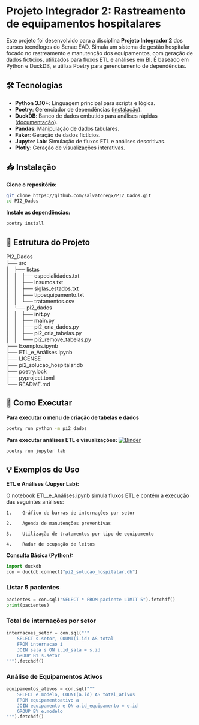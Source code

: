 # Projeto Integrador 2: Rastreamento de equipamentos hospitalares

Este projeto foi desenvolvido para a disciplina **Projeto Integrador 2** dos cursos tecnólogos do Senac EAD. Simula um sistema de gestão hospitalar focado no rastreamento e manutenção dos equipamentos, com geração de dados fictícios, utilizados para fluxos ETL e análises em BI. É baseado em Python e DuckDB, e utiliza Poetry para gerenciamento de dependências.

## 🛠️ Tecnologias

- **Python 3.10+**: Linguagem principal para scripts e lógica.
- **Poetry**: Gerenciador de dependências ([instalação](https://python-poetry.org/docs/)).
- **DuckDB**: Banco de dados embutido para análises rápidas ([documentação](https://duckdb.org/docs/stable/)).
- **Pandas**: Manipulação de dados tabulares.
- **Faker**: Geração de dados fictícios.
- **Jupyter Lab**: Simulação de fluxos ETL e análises descritivas.
- **Plotly**: Geração de visualizações interativas.

## 📥 Instalação

**Clone o repositório:**
```bash
git clone https://github.com/salvatoregx/PI2_Dados.git
cd PI2_Dados
```

**Instale as dependências:**
```bash
poetry install
```

## 📁 Estrutura do Projeto

PI2_Dados \
├── src \
│   ├── listas \
│   │   ├── especialidades.txt \
│   │   ├── insumos.txt \
│   │   ├── siglas_estados.txt \
│   │   ├── tipoequipamento.txt \
│   │   └── tratamentos.csv \
│   └── pi2_dados \
│   │   ├── __init__.py \
│   │   ├── __main__.py \
│   │   ├── pi2_cria_dados.py \
│   │   ├── pi2_cria_tabelas.py \
│   │   └── pi2_remove_tabelas.py \
├── Exemplos.ipynb \
├── ETL_e_Análises.ipynb \
├── LICENSE \
├── pi2_solucao_hospitalar.db \
├── poetry.lock \
├── pyproject.toml \
└── README.md


## 🚀 Como Executar

**Para executar o menu de criação de tabelas e dados**
```bash
poetry run python -m pi2_dados
```

**Para executar análises ETL e visualizações:**
[![Binder](https://mybinder.org/badge_logo.svg)](https://mybinder.org/v2/gh/salvatoregx/PI2_Dados/HEAD?urlpath=%2Fdoc%2Ftree%2FETL_e_An%C3%A1lises.ipynb)
```bash
poetry run jupyter lab
```

## 💡 Exemplos de Uso

**ETL e Análises (Jupyer Lab):**

O notebook ETL_e_Análises.ipynb simula fluxos ETL e contém a execução das seguintes análises:

    1.    Gráfico de barras de internações por setor
    
    2.    Agenda de manutenções preventivas
    
    3.    Utilização de tratamentos por tipo de equipamento
    
    4.    Radar de ocupação de leitos
    

**Consulta Básica (Python):**
```python
import duckdb
con = duckdb.connect("pi2_solucao_hospitalar.db")
```

### Listar 5 pacientes
```python
pacientes = con.sql("SELECT * FROM paciente LIMIT 5").fetchdf()
print(pacientes)
```

### Total de internações por setor
```python
internacoes_setor = con.sql("""
    SELECT s.setor, COUNT(i.id) AS total
    FROM internacao i
    JOIN sala s ON i.id_sala = s.id
    GROUP BY s.setor
""").fetchdf()
```

### Análise de Equipamentos Ativos
```python
equipamentos_ativos = con.sql("""
    SELECT e.modelo, COUNT(a.id) AS total_ativos
    FROM equipamentoativo a
    JOIN equipamento e ON a.id_equipamento = e.id
    GROUP BY e.modelo
""").fetchdf()
```
